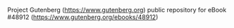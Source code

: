 Project Gutenberg (https://www.gutenberg.org) public repository for eBook #48912 (https://www.gutenberg.org/ebooks/48912)
